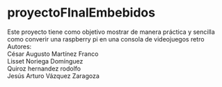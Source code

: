 # proyectoFInalEmbebidos
Este proyecto tiene como objetivo mostrar de manera práctica y sencilla como converir una raspberry pi en una consola de videojuegos retro <br />
Autores: <br />
César Augusto Martínez Franco <br />
Lisset Noriega Domínguez <br />
Quiroz hernandez rodolfo <br />
Jesús Arturo Vázquez Zaragoza <br />

